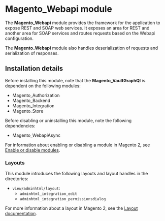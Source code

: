 # Magento_Webapi module

The **Magento_Webapi** module provides the framework for the application to expose REST and SOAP web services. It exposes an area for REST and another area for SOAP services and routes requests based on the Webapi configuration.

The **Magento_Webapi** module also handles deserialization of requests and serialization of responses.

## Installation details

Before installing this module, note that the **Magento_VaultGraphQl** is dependent on the following modules:

- Magento_Authorization
- Magento_Backend
- Magento_Integration
- Magento_Store

Before disabling or uninstalling this module, note the following dependencies:

- Magento_WebapiAsync

For information about enabling or disabling a module in Magento 2, see [Enable or disable modules](https://devdocs.magento.com/guides/v2.4/install-gde/install/cli/install-cli-subcommands-enable.html).

### Layouts

This module introduces the following layouts and layout handles in the directories:

- `view/adminhtml/layout`:
    - `adminhtml_integration_edit`
    - `adminhtml_integration_permissionsdialog`

For more information about a layout in Magento 2, see the [Layout documentation](https://devdocs.magento.com/guides/v2.4/frontend-dev-guide/layouts/layout-overview.html).
